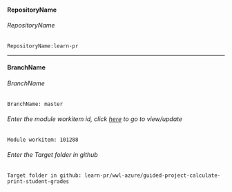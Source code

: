 #### RepositoryName	
###### RepositoryName
```
RepositoryName:learn-pr
```
---

#### BranchName	
###### BranchName
```
BranchName: master
```

###### Enter the module workitem id, click [here](https://microsoftdigitallearning.visualstudio.com/Courseware/_workitems/edit/101288) to go to view/update
```
Module workitem: 101288
```

###### Enter the Target folder in github
```
Target folder in github: learn-pr/wwl-azure/guided-project-calculate-print-student-grades
```